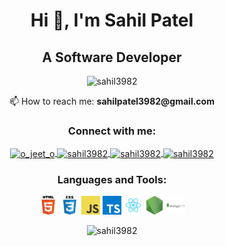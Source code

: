 <h1 align="center">Hi 👋, I'm Sahil Patel</h1>
<h2 align="center">A 
  Software Developer</h2>

<p align="center">
  <img src="https://komarev.com/ghpvc/?username=sahil3982&label=Profile%20views&color=0e75b6&style=flat" alt="sahil3982" />
</p>

<p align="center">
  📫 How to reach me: <strong>sahilpatel3982@gmail.com</strong>
</p>

<h3 align="center">Connect with me:</h3>
<p align="center">
  <a href="https://instagram.com/o_jeet_o" target="blank">
    <img align="center" src="https://raw.githubusercontent.com/rahuldkjain/github-profile-readme-generator/master/src/images/icons/Social/instagram.svg" alt="o_jeet_o" height="30" width="40" />
  </a>
  <a href="https://www.hackerrank.com/sahil3982" target="blank">
    <img align="center" src="https://raw.githubusercontent.com/rahuldkjain/github-profile-readme-generator/master/src/images/icons/Social/hackerrank.svg" alt="sahil3982" height="30" width="40" />
  </a>
  <a href="https://www.leetcode.com/sahil3982" target="blank">
    <img align="center" src="https://raw.githubusercontent.com/rahuldkjain/github-profile-readme-generator/master/src/images/icons/Social/leet-code.svg" alt="sahil3982" height="30" width="40" />
  </a>
  <a href="https://www.hackerearth.com/sahil3982" target="blank">
    <img align="center" src="https://raw.githubusercontent.com/rahuldkjain/github-profile-readme-generator/master/src/images/icons/Social/hackerearth.svg" alt="sahil3982" height="30" width="40" />
  </a>
</p>

<h3 align="center">Languages and Tools:</h3>
<p align="center">
  <code><img height="30" src="https://raw.githubusercontent.com/github/explore/80688e429a7d4ef2fca1e82350fe8e3517d3494d/topics/html/html.png"></code>
  <code><img height="30" src="https://raw.githubusercontent.com/github/explore/80688e429a7d4ef2fca1e82350fe8e3517d3494d/topics/css/css.png"></code>
  <code><img height="30" src="https://raw.githubusercontent.com/github/explore/80688e429a7d4ef2fca1e82350fe8e3517d3494d/topics/javascript/javascript.png"></code>
  <code><img height="30" src="https://raw.githubusercontent.com/github/explore/80688e429a7d4ef2fca1e82350fe8e3517d3494d/topics/typescript/typescript.png"></code>
  <code><img height="30" src="https://raw.githubusercontent.com/github/explore/80688e429a7d4ef2fca1e82350fe8e3517d3494d/topics/react/react.png"></code>
  <code><img height="30" src="https://raw.githubusercontent.com/github/explore/80688e429a7d4ef2fca1e82350fe8e3517d3494d/topics/nodejs/nodejs.png"></code>
  <code><img height="30" src="https://raw.githubusercontent.com/github/explore/80688e429a7d4ef2fca1e82350fe8e3517d3494d/topics/mongodb/mongodb.png"></code>
</p>

<p align="center">
  <img src="https://github-readme-stats.vercel.app/api/top-langs?username=sahil3982&show_icons=true&locale=en&layout=compact" alt="sahil3982" />
</p>
